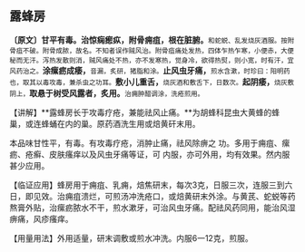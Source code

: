 ## 露蜂房

**〔原文〕甘平有毒。治惊痫瘛疭，附骨痈疽，根在脏腑。**<small>和蛇蜕、乱发烧灰酒服。按附骨疽不破。附骨成脓，故名。不知者误作贼风治。附骨疽痛处发热，四体乍热乍寒，小便赤，大便秘而无汗。泻热发散则消，贼风痛处不热，亦不发寒热，觉身冷，欲得热熨，则小宽，时有汗，宜风药治之。</small>**涂瘰疬成痿，**<small>音漏，炙研，猪脂和涂。</small>**止风虫牙痛，**<small>煎水含漱，时珍曰：阳明药也，取其以毒攻毒，兼杀虫之功耳。</small>**敷小儿重舌，**<small>烧灰酒和敷舌下，日数次。</small>**起阴痿，**<small>烧灰敷阴上，</small>**取悬于树受风露者，炙用。**<small>治痈肿醋调涂，洗疮煎用。</small>

【讲解】**露蜂房长于攻毒疗疮，兼能祛风止痛。**为胡蜂科昆虫大黄蜂的蜂巢，或连蜂蛹在内的巢。原药酒洗生用或焙黄矸末用。

本品味甘性平，有毒。有攻毒疗疮，消肿止痛，祛风除痹之
功。多用于痈疽、瘰疬、疮癣、皮肤瘙痒以及风虫牙痛等证，可
内服，亦可外用，均有效果。然内服甚少应用。

【临证应用】蜂房用于痈疽、乳痈，焙焦研末，每次3克，日服三次，连服三到六日，即见效。治痈疽溃烂，可煎汤冲洗疮口，或焙黄研末外涂。与黄芪、蛇蜕等药熬膏外贴，治瘰疬脓水不干，煎水漱牙，可治风虫牙痛。配祛风药同用，能治风湿痹痛，风疹瘙痒。

【用量用法】外用适量，研末调敷或煎水冲洗。内服6一12克，煎服。
